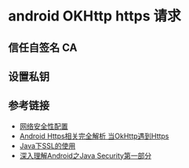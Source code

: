 # android OKHttp https 请求

## 信任自签名 CA

## 设置私钥

## 参考链接

- [网络安全性配置](https://developer.android.com/training/articles/security-config.html)
- [Android Https相关完全解析 当OkHttp遇到Https](http://blog.csdn.net/lmj623565791/article/details/48129405)
- [Java下SSL的使用](http://blog.csdn.net/chw1989/article/details/7584995)
- [深入理解Android之Java Security第一部分](http://blog.csdn.net/innost/article/details/44081147)
